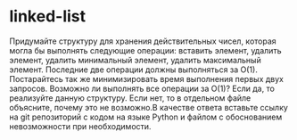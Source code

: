 # linked-list
Придумайте структуру для хранения действительных чисел, которая могла бы выполнять следующие операции: вставить элемент, удалить элемент, удалить минимальный элемент, удалить максимальный элемент. Последние две операции должны выполняться за O(1). Постарайтесь так же минимизировать время выполнения первых двух запросов. Возможно ли выполнять все операции за O(1)? Если да, то реализуйте данную структуру. Если нет, то в отдельном файле объясните, почему это не возможно.В качестве ответа вставьте ссылку на git репозиторий с кодом на языке Python и файлом с обоснованием невозможности при необходимости.

